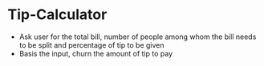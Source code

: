 # Tip-Calculator
- Ask user for the total bill, number of people among whom the bill needs to be split and percentage of tip to be given
- Basis the input, churn the amount of tip to pay
